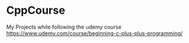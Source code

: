 # CppCourse
My Projects while following the udemy course https://www.udemy.com/course/beginning-c-plus-plus-programming/
